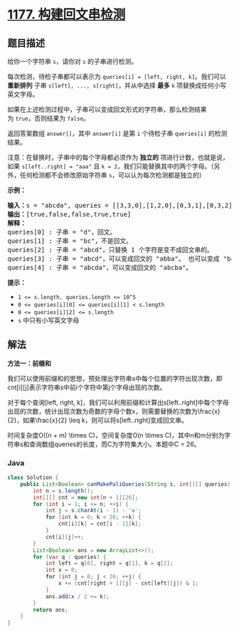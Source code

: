 # [1177. 构建回文串检测](https://leetcode.cn/problems/can-make-palindrome-from-substring)

## 题目描述

<p>给你一个字符串&nbsp;<code>s</code>，请你对&nbsp;<code>s</code>&nbsp;的子串进行检测。</p>

<p>每次检测，待检子串都可以表示为&nbsp;<code>queries[i] = [left, right, k]</code>。我们可以 <strong>重新排列</strong> 子串&nbsp;<code>s[left], ..., s[right]</code>，并从中选择 <strong>最多</strong> <code>k</code>&nbsp;项替换成任何小写英文字母。&nbsp;</p>

<p>如果在上述检测过程中，子串可以变成回文形式的字符串，那么检测结果为&nbsp;<code>true</code>，否则结果为&nbsp;<code>false</code>。</p>

<p>返回答案数组&nbsp;<code>answer[]</code>，其中&nbsp;<code>answer[i]</code>&nbsp;是第&nbsp;<code>i</code>&nbsp;个待检子串&nbsp;<code>queries[i]</code>&nbsp;的检测结果。</p>

<p>注意：在替换时，子串中的每个字母都必须作为 <strong>独立的</strong> 项进行计数，也就是说，如果&nbsp;<code>s[left..right] = &quot;aaa&quot;</code>&nbsp;且&nbsp;<code>k = 2</code>，我们只能替换其中的两个字母。（另外，任何检测都不会修改原始字符串 <code>s</code>，可以认为每次检测都是独立的）</p>

<p><strong>示例：</strong></p>

<pre><strong>输入：</strong>s = &quot;abcda&quot;, queries = [[3,3,0],[1,2,0],[0,3,1],[0,3,2],[0,4,1]]
<strong>输出：</strong>[true,false,false,true,true]
<strong>解释：</strong>
queries[0] : 子串 = &quot;d&quot;，回文。
queries[1] :&nbsp;子串 = &quot;bc&quot;，不是回文。
queries[2] :&nbsp;子串 = &quot;abcd&quot;，只替换 1 个字符是变不成回文串的。
queries[3] :&nbsp;子串 = &quot;abcd&quot;，可以变成回文的 &quot;abba&quot;。 也可以变成 &quot;baab&quot;，先重新排序变成 &quot;bacd&quot;，然后把 &quot;cd&quot; 替换为 &quot;ab&quot;。
queries[4] :&nbsp;子串 = &quot;abcda&quot;，可以变成回文的 &quot;abcba&quot;。
</pre>

<p><strong>提示：</strong></p>

<ul>
	<li><code>1 &lt;= s.length,&nbsp;queries.length&nbsp;&lt;= 10^5</code></li>
	<li><code>0 &lt;= queries[i][0] &lt;= queries[i][1] &lt;&nbsp;s.length</code></li>
	<li><code>0 &lt;= queries[i][2] &lt;= s.length</code></li>
	<li><code>s</code> 中只有小写英文字母</li>
</ul>

## 解法

**方法一：前缀和**

我们可以使用前缀和的思想，预处理出字符串s中每个位置的字符出现次数，即cnt[i][j]表示字符串s中前i个字符中第j个字母出现的次数。

对于每个查询[left, right, k]，我们可以利用前缀和计算出s[left..right]中每个字母出现的次数，统计出现次数为奇数的字母个数x，则需要替换的次数为\frac{x}{2}，如果\frac{x}{2} \leq k，则可以将s[left..right]变成回文串。

时间复杂度O((n + m) \times C)，空间复杂度O(n \times C)，其中n和m分别为字符串s和查询数组queries的长度，而C为字符集大小。本题中C = 26。

### **Java**

```java
class Solution {
    public List<Boolean> canMakePaliQueries(String s, int[][] queries) {
        int n = s.length();
        int[][] cnt = new int[n + 1][26];
        for (int i = 1; i <= n; ++i) {
            int j = s.charAt(i - 1) - 'a';
            for (int k = 0; k < 26; ++k) {
                cnt[i][k] = cnt[i - 1][k];
            }
            cnt[i][j]++;
        }
        List<Boolean> ans = new ArrayList<>();
        for (var q : queries) {
            int left = q[0], right = q[1], k = q[2];
            int x = 0;
            for (int j = 0; j < 26; ++j) {
                x += (cnt[right + 1][j] - cnt[left][j]) & 1;
            }
            ans.add(x / 2 <= k);
        }
        return ans;
    }
}
```
